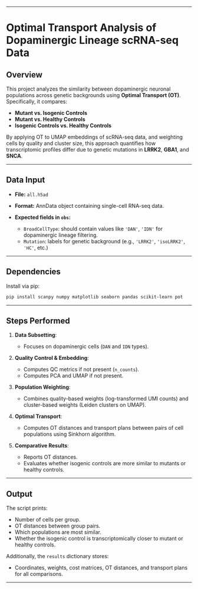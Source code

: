 
---

# Optimal Transport Analysis of Dopaminergic Lineage scRNA-seq Data

## Overview

This project analyzes the similarity between dopaminergic neuronal populations across genetic backgrounds using **Optimal Transport (OT)**. Specifically, it compares:

* **Mutant vs. Isogenic Controls**
* **Mutant vs. Healthy Controls**
* **Isogenic Controls vs. Healthy Controls**

By applying OT to UMAP embeddings of scRNA-seq data, and weighting cells by quality and cluster size, this approach quantifies how transcriptomic profiles differ due to genetic mutations in **LRRK2**, **GBA1**, and **SNCA**.

---

## Data Input

* **File:** `all.h5ad`
* **Format:** AnnData object containing single-cell RNA-seq data.
* **Expected fields in `obs`:**

  * `BroadCellType`: should contain values like `'DAN'`, `'IDN'` for dopaminergic lineage filtering.
  * `Mutation`: labels for genetic background (e.g., `'LRRK2'`, `'isoLRRK2'`, `'HC'`, etc.)

---

## Dependencies

Install via pip:

```bash
pip install scanpy numpy matplotlib seaborn pandas scikit-learn pot
```

---

## Steps Performed

1. **Data Subsetting**:

   * Focuses on dopaminergic cells (`DAN` and `IDN` types).

2. **Quality Control & Embedding**:

   * Computes QC metrics if not present (`n_counts`).
   * Computes PCA and UMAP if not present.

3. **Population Weighting**:

   * Combines quality-based weights (log-transformed UMI counts) and cluster-based weights (Leiden clusters on UMAP).

4. **Optimal Transport**:

   * Computes OT distances and transport plans between pairs of cell populations using Sinkhorn algorithm.

5. **Comparative Results**:

   * Reports OT distances.
   * Evaluates whether isogenic controls are more similar to mutants or healthy controls.

---

## Output

The script prints:

* Number of cells per group.
* OT distances between group pairs.
* Which populations are most similar.
* Whether the isogenic control is transcriptomically closer to mutant or healthy controls.

Additionally, the `results` dictionary stores:

* Coordinates, weights, cost matrices, OT distances, and transport plans for all comparisons.

---
